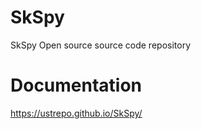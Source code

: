 # SkSpy
SkSpy Open source source code repository 

# Documentation 
https://ustrepo.github.io/SkSpy/
